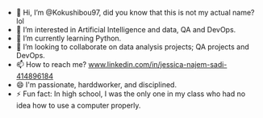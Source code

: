 - 👋 Hi, I’m @Kokushibou97, did you know that this is not my actual name? lol
- 👀 I’m interested in Artificial Intelligence and data, QA and DevOps.
- 🌱 I’m currently learning Python.
- 💞️ I’m looking to collaborate on data analysis projects; QA projects and DevOps.
- 📫 How to reach me? www.linkedin.com/in/jessica-najem-sadi-414896184
- 😄 I'm passionate, harddworker, and disciplined. 
- ⚡ Fun fact: In high school, I was the only one in my class who had no idea how to use a computer properly.

<!---
Kokushibou97/Kokushibou97 is a ✨ special ✨ repository because its `README.md` (this file) appears on your GitHub profile.
You can click the Preview link to take a look at your changes.
--->
